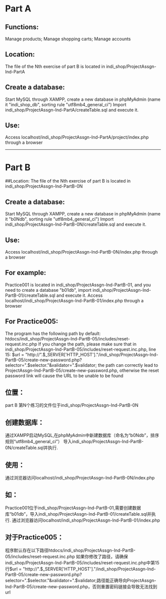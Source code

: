 # Part A 
## Functions: 
Manage products; 
Manage shopping carts; 
Manage accounts

## Location:
The file of the Nth exercise of part B is located in indi_shop/ProjectAssgn-Ind-PartA

## Create a database:
Start MySQL through XAMPP, create a new database in phpMyAdmin (name it "indi_shop_db", sorting rule "utf8mb4_general_ci")
Import indi_shop/ProjectAssgn-Ind-PartA/createTable.sql and execute it.

## Use:
Access localhost/indi_shop/ProjectAssgn-Ind-PartA/project/index.php through a browser

  -------------------------
# Part B
##Location:
The file of the Nth exercise of part B is located in indi_shop/ProjectAssgn-Ind-PartB-0N

## Create a database:
Start MySQL through XAMPP, create a new database in phpMyAdmin (name it "b0Ndb", sorting rule "utf8mb4_general_ci")
Import indi_shop/ProjectAssgn-Ind-PartB-0N/createTable.sql and execute it.

## Use:
Access localhost/indi_shop/ProjectAssgn-Ind-PartB-0N/index.php through a browser

## For example: 
Practice001 is located in indi_shop/ProjectAssgn-Ind-PartB-01, and you need to create a database "b01db", import indi_shop/ProjectAssgn-Ind-PartB-01/createTable.sql and execute it.
Access localhost/indi_shop/ProjectAssgn-Ind-PartB-01/index.php through a browser

## For Practice005:
The program has the following path by default: htdocs/indi_shop/ProjectAssgn-Ind-PartB-05/includes/reset-request.inc.php
If you change the path, please make sure that in indi_shop/ProjectAssgn-Ind-PartB-05/includes/reset-request.inc.php, line 15: $url = "http://".$_SERVER['HTTP_HOST']."/indi_shop/ProjectAssgn-Ind-PartB-05/create-new-password.php?selector=".$selector."&validator=".$validator; the path can correctly lead to ProjectAssgn-Ind-PartB-05/create-new-password.php, otherwise the reset password link will cause the URL to be unable to be found

## 位置：
part B 第N个练习的文件位于indi_shop/ProjectAssgn-Ind-PartB-0N

## 创建数据库：
通过XAMPP启动MySQL,在phpMyAdmin中新建数据库（命名为“b0Ndb”，排序规则“utf8mb4_general_ci”）
导入indi_shop/ProjectAssgn-Ind-PartB-0N/createTable.sql并执行.

## 使用：
通过浏览器访问localhost/indi_shop/ProjectAssgn-Ind-PartB-0N/index.php

## 如：
Practice001位于indi_shop/ProjectAssgn-Ind-PartB-01,需要创建数据库“b01db”，导入indi_shop/ProjectAssgn-Ind-PartB-01/createTable.sql并执行.
通过浏览器访问localhost/indi_shop/ProjectAssgn-Ind-PartB-01/index.php

## 对于Practice005：
程序默认存在以下路径htdocs/indi_shop/ProjectAssgn-Ind-PartB-05/includes/reset-request.inc.php
如果你修改了路径，请确保indi_shop/ProjectAssgn-Ind-PartB-05/includes/reset-request.inc.php中第15行$url = "http://".$_SERVER['HTTP_HOST']."/indi_shop/ProjectAssgn-Ind-PartB-05/create-new-password.php?selector=".$selector."&validator=".$validator;路径能正确导向ProjectAssgn-Ind-PartB-05/create-new-password.php，否则重置密码链接会导致无法找到url
